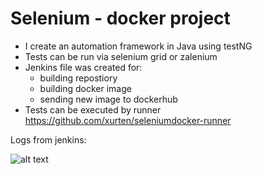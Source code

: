 # Selenium - docker project
- I create an automation framework in Java using testNG
- Tests can be run via selenium grid or zalenium
- Jenkins file was created for:
    - building repostiory
    - building docker image
    - sending new image to dockerhub
- Tests can be executed by runner https://github.com/xurten/seleniumdocker-runner

Logs from jenkins:



![alt text](https://i.ibb.co/XkbYrw4/photo-Of-Build.png)
